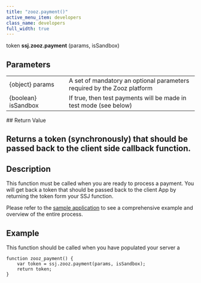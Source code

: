 ```yaml
---
title: "zooz.payment()"
active_menu_item: developers
class_name: developers
full_width: true
---
```



token **ssj.zooz.payment** (params, isSandbox)

## Parameters

<table>
<tr>
<td width="181">
{object} params

</td>
<td width="18">
</td>
<td width="681">
A set of mandatory an optional parameters required by the Zooz platform

</td>
</tr>
<tr>
<td width="181">
{boolean} isSandbox

</td>
<td width="18">
</td>
<td width="681">
If true, then test payments will be made in test mode (see below)

</td>
</tr>
</table>
## Return Value

## Returns a token (synchronously) that should be passed back to the client side callback function.

## Description

This function must be called when you are ready to process a payment. You will get back a token that should be passed back to the client App by returning the token form your SSJ function.

Please refer to the [sample application](../../../../product-guide/advanced-features/credit-card-payment-processing/) to see a comprehensive example and overview of the entire process.

## Example

This function should be called when you have populated your server a

    function zooz_payment() {
        var token = ssj.zooz.payment(params, isSandbox);
        return token;
    }
   

